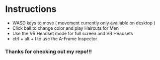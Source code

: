 # Instructions
- WASD keys to move ( movement currently only available on desktop )
- Click ball to change color and play Haircuts for Men
- Use the VR Headset mode for full screen and VR Headsets
- ctrl + alt + I to use the A-Frame Inspector

### Thanks for checking out my repo!!!
